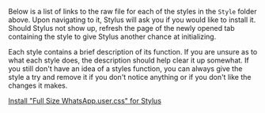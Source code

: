 Below is a list of links to the raw file for each of the styles in the `Style` folder above. Upon navigating to it, Stylus will ask you if you would like to install it. Should Stylus not show up, refresh the page of the newly opened tab containing the style to give Stylus another chance at initializing. 

Each style contains a brief description of its function. If you are unsure as to what each style does, the description should help clear it up somewhat. If you still don't have an idea of a styles function, you can always give the style a try and remove it if you don't notice anything or if you don't like the changes it makes.  

[Install "Full Size WhatsApp.user.css" for Stylus](https://gitlab.com/___Neopolitan/CSS-Tweaks/-/raw/main/Stylus/whatsapp.com/Style/Full%20Size%20WhatsApp.user.css)  
